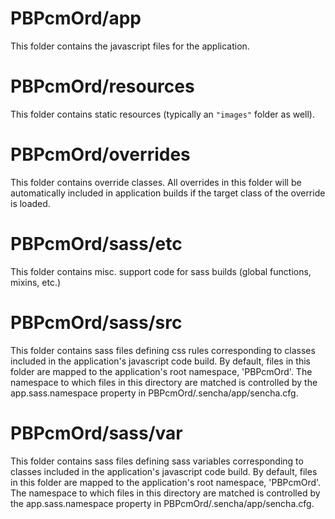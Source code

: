 # PBPcmOrd/app

This folder contains the javascript files for the application.

# PBPcmOrd/resources

This folder contains static resources (typically an `"images"` folder as well).

# PBPcmOrd/overrides

This folder contains override classes. All overrides in this folder will be 
automatically included in application builds if the target class of the override
is loaded.

# PBPcmOrd/sass/etc

This folder contains misc. support code for sass builds (global functions, 
mixins, etc.)

# PBPcmOrd/sass/src

This folder contains sass files defining css rules corresponding to classes
included in the application's javascript code build.  By default, files in this 
folder are mapped to the application's root namespace, 'PBPcmOrd'. The
namespace to which files in this directory are matched is controlled by the
app.sass.namespace property in PBPcmOrd/.sencha/app/sencha.cfg. 

# PBPcmOrd/sass/var

This folder contains sass files defining sass variables corresponding to classes
included in the application's javascript code build.  By default, files in this 
folder are mapped to the application's root namespace, 'PBPcmOrd'. The
namespace to which files in this directory are matched is controlled by the
app.sass.namespace property in PBPcmOrd/.sencha/app/sencha.cfg. 
